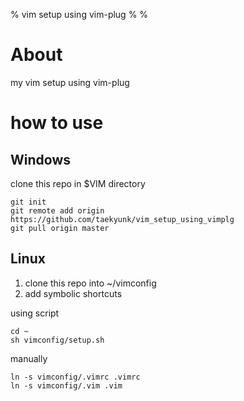 % vim setup using vim-plug
%
%

# About
my vim setup using vim-plug 

# how to use

## Windows

clone this repo in $VIM directory

````
git init
git remote add origin https://github.com/taekyunk/vim_setup_using_vimplg
git pull origin master
````

## Linux

1. clone this repo into ~/vimconfig
2. add symbolic shortcuts

using script

````
cd ~
sh vimconfig/setup.sh
````


manually
````
ln -s vimconfig/.vimrc .vimrc
ln -s vimconfig/.vim .vim

````

